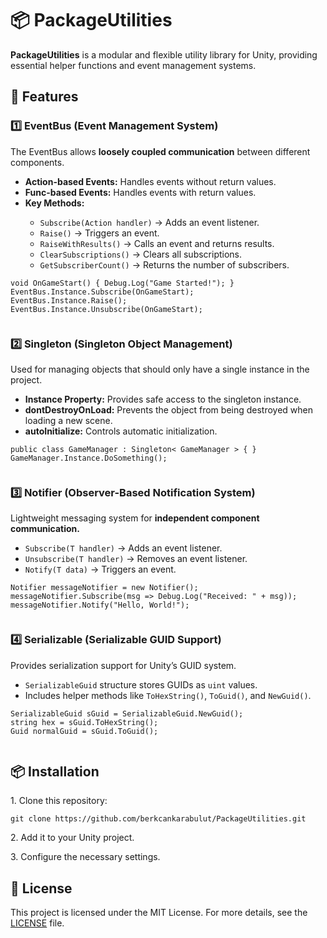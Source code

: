 <body>

  <h1>📦 PackageUtilities</h1>
    <p><strong>PackageUtilities</strong> is a modular and flexible utility library for Unity, providing essential helper functions and event management systems.</p>

  <h2>🚀 Features</h2>

  <h3>1️⃣ EventBus (Event Management System)</h3>
    <p>The EventBus allows <strong>loosely coupled communication</strong> between different components.</p>
    <ul>
        <li><strong>Action-based Events:</strong> Handles events without return values.</li>
        <li><strong>Func-based Events:</strong> Handles events with return values.</li>
        <li><strong>Key Methods:</strong></li>
        <ul>
            <li><code>Subscribe<T>(Action handler)</code> → Adds an event listener.</li>
            <li><code>Raise<T>()</code> → Triggers an event.</li>
            <li><code>RaiseWithResults<T, TResult>()</code> → Calls an event and returns results.</li>
            <li><code>ClearSubscriptions<T>()</code> → Clears all subscriptions.</li>
            <li><code>GetSubscriberCount<T>()</code> → Returns the number of subscribers.</li>
        </ul>
    </ul>
    <pre><code>void OnGameStart() { Debug.Log("Game Started!"); }
EventBus.Instance.Subscribe<GameStartEvent>(OnGameStart);
EventBus.Instance.Raise<GameStartEvent>();
EventBus.Instance.Unsubscribe<GameStartEvent>(OnGameStart);
    </code></pre>

  <h3>2️⃣ Singleton (Singleton Object Management)</h3>
    <p>Used for managing objects that should only have a single instance in the project.</p>
    <ul>
        <li><strong>Instance Property:</strong> Provides safe access to the singleton instance.</li>
        <li><strong>dontDestroyOnLoad:</strong> Prevents the object from being destroyed when loading a new scene.</li>
        <li><strong>autoInitialize:</strong> Controls automatic initialization.</li>
    </ul>
    <pre><code>public class GameManager : Singleton< GameManager > { }
GameManager.Instance.DoSomething();
    </code></pre>

  <h3>3️⃣ Notifier (Observer-Based Notification System)</h3>
    <p>Lightweight messaging system for <strong>independent component communication.</strong></p>
    <ul>
        <li><code>Subscribe(T handler)</code> → Adds an event listener.</li>
        <li><code>Unsubscribe(T handler)</code> → Removes an event listener.</li>
        <li><code>Notify(T data)</code> → Triggers an event.</li>
    </ul>
    <pre><code>Notifier<string> messageNotifier = new Notifier<string>();
messageNotifier.Subscribe(msg => Debug.Log("Received: " + msg));
messageNotifier.Notify("Hello, World!");
    </code></pre>

  <h3>4️⃣ Serializable (Serializable GUID Support)</h3>
    <p>Provides serialization support for Unity’s GUID system.</p>
    <ul>
        <li><code>SerializableGuid</code> structure stores GUIDs as <code>uint</code> values.</li>
        <li>Includes helper methods like <code>ToHexString()</code>, <code>ToGuid()</code>, and <code>NewGuid()</code>.</li>
    </ul>
    <pre><code>SerializableGuid sGuid = SerializableGuid.NewGuid();
string hex = sGuid.ToHexString();
Guid normalGuid = sGuid.ToGuid();
    </code></pre>

  <h2>📦 Installation</h2>
    <p>1. Clone this repository:</p>
    <pre><code>git clone https://github.com/berkcankarabulut/PackageUtilities.git</code></pre>
    <p>2. Add it to your Unity project.</p>
    <p>3. Configure the necessary settings.</p>

  <h2>📄 License</h2>
    <p>This project is licensed under the MIT License. For more details, see the <a href="LICENSE">LICENSE</a> file.</p>

</body>
</html>
